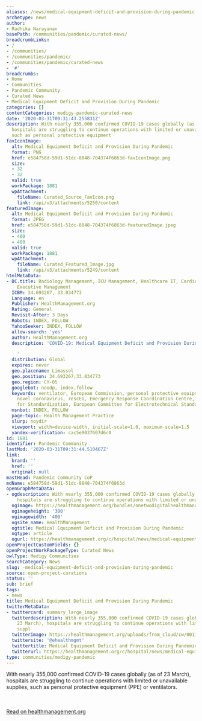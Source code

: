 ```yaml
---
aliases: /news/medical-equipment-deficit-and-provision-during-pandemic
archetype: news
author:
- Radhika Narayanan
basePath: /communities/pandemic/curated-news/
breadcrumbLinks:
- /
- /communities/
- /communities/pandemic/
- /communities/pandemic/curated-news
- '#'
breadcrumbs:
- Home
- Communities
- Pandemic Community
- Curated News
- Medical Equipment Deficit and Provision During Pandemic
categories: []
contentCategories: medigy-pandemic-curated-news
date: '2020-03-31T09:31:43.255831Z'
description: With nearly 355,000 confirmed COVID-19 cases globally (as of 23 March),
  hospitals are struggling to continue operations with limited or unavailable supplies,
  such as personal protective equipment
favIconImage:
  alt: Medical Equipment Deficit and Provision During Pandemic
  format: PNG
  href: e584758d-59d1-51dc-8848-704374f6863d-favIconImage.png
  size:
  - 32
  - 32
  valid: true
  workPackage: 1881
  wpAttachment:
    fileName: Curated_Source_FavIcon.png
    link: /api/v3/attachments/5250/content
featuredImage:
  alt: Medical Equipment Deficit and Provision During Pandemic
  format: JPEG
  href: e584758d-59d1-51dc-8848-704374f6863d-featuredImage.jpeg
  size:
  - 400
  - 400
  valid: true
  workPackage: 1881
  wpAttachment:
    fileName: Curated_Featured_Image.jpg
    link: /api/v3/attachments/5249/content
htmlMetaData:
- DC.title: Radiology Management, ICU Management, Healthcare IT, Cardiology Management,
    Executive Management
  ICBM: 34.693267, 33.034773
  Language: en
  Publisher: HealthManagement.org
  Rating: General
  Revisit-After: 3 Days
  Robots: INDEX, FOLLOW
  YahooSeeker: INDEX, FOLLOW
  allow-search: 'yes'
  author: HealthManagement.org
  description: 'COVID-19: Medical Equipment Deficit and Provision During Pandemic

    '
  distribution: Global
  expires: never
  geo.placename: Limassol
  geo.position: 34.693267;33.034773
  geo.region: CY-05
  googlebot: noodp, index,follow
  keywords: ventilator, European Commission, personal protective equipment, COVID-19,
    novel coronavirus, rescEU, Emergency Response Coordination Centre, European Committee
    for Standardization, European Committee for Electrotechnical Standardization
  msnbot: INDEX, FOLLOW
  page-topic: Health Management Practice
  slurp: noydir
  viewport: width=device-width, initial-scale=1.0, maximum-scale=1.5
  yandex-verification: cac5e9037607d6c0
id: 1881
identifier: Pandemic Community
lastMod: '2020-03-31T09:31:44.510467Z'
link:
  brand: ''
  href: ''
  original: null
mastHead: Pandemic Community CoP
mdName: e584758d-59d1-51dc-8848-704374f6863d
openGraphMetaData:
- ogdescription: With nearly 355,000 confirmed COVID-19 cases globally (as of 23 March),
    hospitals are struggling to continue operations with limited or unavailable suppl
  ogimage: https://healthmanagement.org/bundles/onetwodigitalhealthmanagement/img/healthmanagement_logo_square.jpg
  ogimageheight: '300'
  ogimagewidth: '400'
  ogsite_name: HealthManagement
  ogtitle: Medical Equipment Deficit and Provision During Pandemic
  ogtype: article
  ogurl: https://healthmanagement.org/c/hospital/news/medical-equipment-deficit-and-provision-during-pandemic
openProjectCustomFields: {}
openProjectWorkPackageType: Curated News
owlType: Medigy Communities
searchCategory: News
slug: -medical-equipment-deficit-and-provision-during-pandemic
source: open-project-curations
status: ''
sub: brief
tags:
- news
title: Medical Equipment Deficit and Provision During Pandemic
twitterMetaData:
- twittercard: summary_large_image
  twitterdescription: With nearly 355,000 confirmed COVID-19 cases globally (as of
    23 March), hospitals are struggling to continue operations with limited or unavailable
    suppl
  twitterimage: https://healthmanagement.org/uploads/from_cloud/cw/00116543_cw_image_wi_e1de963dc3667718017d332c79dc6e3a.jpg
  twittersite: '@ehealthmgmt'
  twittertitle: Medical Equipment Deficit and Provision During Pandemic
  twitterurl: https://healthmanagement.org/c/hospital/news/medical-equipment-deficit-and-provision-during-pandemic
type: communities/medigy-pandemic
---
```


With nearly 355,000 confirmed COVID-19 cases globally (as of 23 March), hospitals are struggling to continue operations with limited or unavailable supplies, such as personal protective equipment (PPE) or ventilators.

<br><br><a target="_blank" href=https://healthmanagement.org/c/hospital/news/medical-equipment-deficit-and-provision-during-pandemic>Read on healthmanagement.org</a>